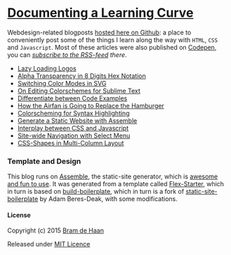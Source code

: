 # [Documenting a Learning Curve](http://atelierbram.github.io/blog/)

Webdesign-related blogposts [hosted here on Github](http://atelierbram.github.io/blog/): a place to conveniently post some of the things I learn along the way with `HTML`, `CSS` and `Javascript`. Most of these articles were also published on [Codepen](http://codepen.io/atelierbram/blog), you can  _[subscribe to the RSS-feed](http://codepen.io/atelierbram/blog/feed/) there_.

- [Lazy Loading Logos](http://atelierbram.github.io/blog/lazy-loading/)
- [Alpha Transparency in 8 Digits Hex Notation](http://atelierbram.github.io/blog/alpha-transparency-in-hex)
- [Switching Color Modes in SVG](http://atelierbram.github.io/blog/switching-color-modes)
- [On Editing Colorschemes for Sublime Text](http://atelierbram.github.io/blog/colorschemes-sublime/)
- [Differentiate between Code Examples](http://atelierbram.github.io/blog/differentiate/)
- [How the Airfan is Going to Replace the Hamburger](http://atelierbram.github.io/blog/airfan)
- [Colorscheming for Syntax Highlighting](http://atelierbram.github.io/blog/colorscheming)
- [Generate a Static Website with Assemble](http://atelierbram.github.io/blog/assembling)
- [Interplay between CSS and Javascript](http://atelierbram.github.io/blog/interplay-css-javascript)
- [Site-wide Navigation with Select Menu](http://atelierbram.github.io/blog/select-menu-hashchange)
- [CSS-Shapes in Multi-Column Layout](http://atelierbram.github.io/blog/css-shapes-in-multi-column-layout)

### Template and Design
This blog runs on [Assemble](http://assemble.io), the static-site generator, which is [awesome and fun to use](http://atelierbram.github.io/blog/assembling).
It was generated from a template called [Flex-Starter](http://github.com/atelierbram/flex-starter), which in turn is based on [build-boilerplate](https://github.com/atelierbram/build-boilerplate), which in turn is a fork of [static-site-boilerplate](https://github.com/bdadam/static-site-boilerplate) by Adam Beres-Deak, with some modifications.

#### License

Copyright (c) 2015 [Bram de Haan](http://atelierbramdehaan.nl)

Released under [MIT Licence](http://atelierbram.mit-license.org)

